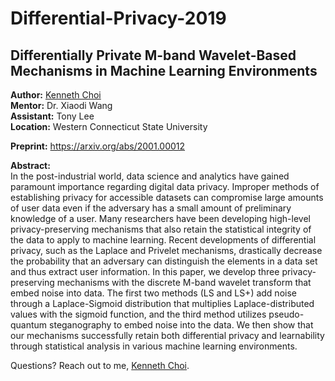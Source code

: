 # Differential-Privacy-2019
<h2>Differentially Private M-band Wavelet-Based Mechanisms in Machine Learning Environments</h2>

<b>Author:</b> <a href="https://kennethchoi.info" target="_blank">Kenneth Choi</a>\
<b>Mentor:</b> Dr. Xiaodi Wang\
<b>Assistant:</b> Tony Lee\
<b>Location:</b> Western Connecticut State University

<b>Preprint:</b> https://arxiv.org/abs/2001.00012

<b>Abstract:</b>\
In the post-industrial world, data science and analytics have gained paramount importance regarding digital data privacy. Improper methods of establishing privacy for accessible datasets can compromise large amounts of user data even if the adversary has a small amount of preliminary knowledge of a user. Many researchers have been developing high-level privacy-preserving mechanisms that also retain the statistical integrity of the data to apply to machine learning. Recent developments of differential privacy, such as the Laplace and Privelet mechanisms, drastically decrease the probability that an adversary can distinguish the elements in a data set and thus extract user information. In this paper, we develop three privacy-preserving mechanisms with the discrete M-band wavelet transform that embed noise into data. The first two methods (LS and LS+) add noise through a Laplace-Sigmoid distribution that multiplies Laplace-distributed values with the sigmoid function, and the third method utilizes pseudo-quantum steganography to embed noise into the data. We then show that our mechanisms successfully retain both differential privacy and learnability through statistical analysis in various machine learning environments.

Questions? Reach out to me, <a href="https://kennethchoi.info" target="_blank">Kenneth Choi</a>.
